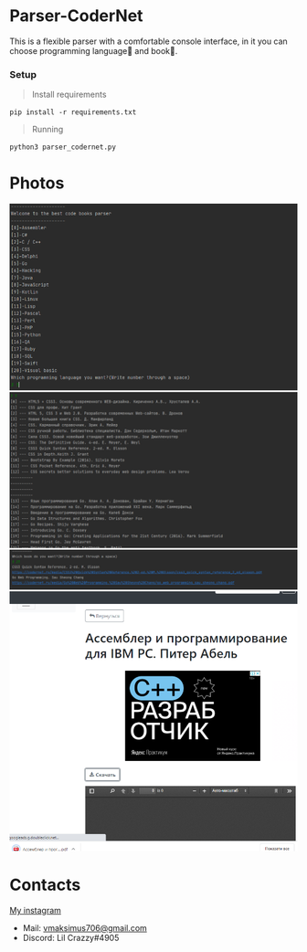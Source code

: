 # Parser-CoderNet
 This is a flexible parser with a  comfortable console interface, in it you can choose programming language🧠 and book📖.
 
### Setup

> Install requirements

```shell
pip install -r requirements.txt
```
> Running

```shell
python3 parser_codernet.py
```
# Photos

![](https://github.com/WishesFire/Parser-CoderNet/blob/master/%D0%9F%D1%80%D0%BE%D0%B3%D0%B01.png)
![](https://github.com/WishesFire/Parser-CoderNet/blob/master/%D0%9F%D1%80%D0%BE%D0%B3%D0%B02.png)
![](https://github.com/WishesFire/Parser-CoderNet/blob/master/%D0%BF%D1%80%D0%BE%D0%B3%D0%B03.png)
![](https://github.com/WishesFire/Parser-CoderNet/blob/master/%D0%9F%D1%80%D0%BE%D0%B3%D0%B04.png)


# Contacts

<a href="https://www.instagram.com/_forgottenfire_/" target="_blank">My instagram</a>

- Mail: vmaksimus706@gmail.com
- Discord: Lil Crazzy#4905
